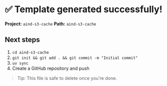 # ✅ Template generated successfully!

**Project:** `aind-s3-cache`
**Path:** `aind-s3-cache`

## Next steps
1. `cd aind-s3-cache`
2. `git init && git add . && git commit -m "Initial commit"`
3. `uv sync`
4. Create a GitHub repository and push

> Tip: This file is safe to delete once you’re done.
